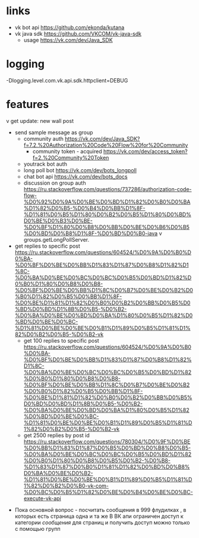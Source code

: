 # links
- vk bot api https://github.com/ekonda/kutana
- vk java sdk https://github.com/VKCOM/vk-java-sdk
    - usage https://vk.com/dev/Java_SDK

# logging
-Dlogging.level.com.vk.api.sdk.httpclient=DEBUG

# features
v get update: new wall post
* send sample message as group
    - community auth https://vk.com/dev/Java_SDK?f=7.2.%20Authorization%20Code%20Flow%20for%20Community
        - community token - acquired https://vk.com/dev/access_token?f=2.%20Community%20Token
    - youtrack bot auth
    - long poll bot https://vk.com/dev/bots_longpoll
    - chat bot api https://vk.com/dev/bots_docs
    - discussion on group auth https://ru.stackoverflow.com/questions/737286/authorization-code-flow-%D0%92%D0%9A%D0%BE%D0%BD%D1%82%D0%B0%D0%BA%D1%82%D0%B5-%D0%B4%D0%BB%D1%8F-%D1%81%D0%B5%D1%80%D0%B2%D0%B5%D1%80%D0%BD%D0%BE%D0%B3%D0%BE-%D0%BF%D1%80%D0%B8%D0%BB%D0%BE%D0%B6%D0%B5%D0%BD%D0%B8%D1%8F-%D0%BD%D0%B0-java
    v groups.getLongPollServer.
* get replies to specific post https://ru.stackoverflow.com/questions/604524/%D0%9A%D0%B0%D0%BA-%D0%BF%D0%BE%D0%BB%D1%83%D1%87%D0%B8%D1%82%D1%8C-%D0%BA%D0%BE%D0%BC%D0%BC%D0%B5%D0%BD%D1%82%D0%B0%D1%80%D0%B8%D0%B8-%D0%BF%D0%BE%D0%BB%D1%8C%D0%B7%D0%BE%D0%B2%D0%B0%D1%82%D0%B5%D0%BB%D1%8F-%D0%BE%D1%81%D1%82%D0%B0%D0%B2%D0%BB%D0%B5%D0%BD%D0%BD%D1%8B%D0%B5-%D0%B2-%D0%BA%D0%BE%D0%BD%D0%BA%D1%80%D0%B5%D1%82%D0%BD%D0%BE%D0%BC-%D1%81%D0%BE%D0%BE%D0%B1%D1%89%D0%B5%D1%81%D1%82%D0%B2%D0%B5-%D0%B2-vk
    - get 100 replies to specific post https://ru.stackoverflow.com/questions/604524/%D0%9A%D0%B0%D0%BA-%D0%BF%D0%BE%D0%BB%D1%83%D1%87%D0%B8%D1%82%D1%8C-%D0%BA%D0%BE%D0%BC%D0%BC%D0%B5%D0%BD%D1%82%D0%B0%D1%80%D0%B8%D0%B8-%D0%BF%D0%BE%D0%BB%D1%8C%D0%B7%D0%BE%D0%B2%D0%B0%D1%82%D0%B5%D0%BB%D1%8F-%D0%BE%D1%81%D1%82%D0%B0%D0%B2%D0%BB%D0%B5%D0%BD%D0%BD%D1%8B%D0%B5-%D0%B2-%D0%BA%D0%BE%D0%BD%D0%BA%D1%80%D0%B5%D1%82%D0%BD%D0%BE%D0%BC-%D1%81%D0%BE%D0%BE%D0%B1%D1%89%D0%B5%D1%81%D1%82%D0%B2%D0%B5-%D0%B2-vk
    - get 2500 replies by post id https://ru.stackoverflow.com/questions/780304/%D0%9F%D0%BE%D0%BB%D1%83%D1%87%D0%B5%D0%BD%D0%B8%D0%B5-%D0%BA%D0%BE%D0%BC%D0%BC%D0%B5%D0%BD%D1%82%D0%B0%D1%80%D0%B8%D0%B5%D0%B2-%D0%B8-%D1%83%D1%87%D0%B0%D1%81%D1%82%D0%BD%D0%B8%D0%BA%D0%BE%D0%B2-%D1%81%D0%BE%D0%BE%D0%B1%D1%89%D0%B5%D1%81%D1%82%D0%B2%D0%B0-vk-com-%D0%BC%D0%B5%D1%82%D0%BE%D0%B4%D0%BE%D0%BC-execute-vk-api

- Пока основной вопрос - посчитать сообщения в 999 флудилках , в которых есть страница одна и та же
  В ВК апи ограничен доступ к категории *сообщения* для страниц и получить доступ можно только с помощью групп